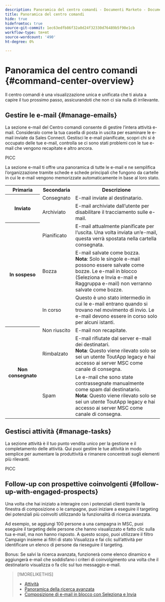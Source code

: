 ```yaml
---
description: Panoramica del centro comandi - Documenti Marketo - Documentazione del prodotto
title: Panoramica del centro comandi
hide: true
hidefromtoc: true
source-git-commit: 1ec63edfb86f32a0d24f32330d76489b5f90e1cb
workflow-type: tm+mt
source-wordcount: '490'
ht-degree: 0%

---
```


# Panoramica del centro comandi {#command-center-overview}

Il centro comandi è una visualizzazione unica e unificata che ti aiuta a capire il tuo prossimo passo, assicurandoti che non ci sia nulla di irrilevante.

## Gestire le e-mail {#manage-emails}

La sezione e-mail del Centro comandi consente di gestire l’intera attività e-mail. Consideralo come la tua casella di posta in uscita per esaminare le e-mail inviate da Sales Connect. Gestisci le e-mail pianificate, scopri chi si è occupato delle tue e-mail, controlla se ci sono stati problemi con le tue e-mail che vengono recapitate e altro ancora.

PICC

La sezione e-mail ti offre una panoramica di tutte le e-mail e ne semplifica l’organizzazione tramite schede e schede principali che fungono da cartelle in cui le e-mail vengono memorizzate automaticamente in base al loro stato.

<table>
 <tr>
  <th>Primaria</th>
  <th>Secondaria</th>
  <th>Descrizione</th>
 </tr>
 <tr>
  <th rowspan="2">Inviato</th>
  <td>Consegnato</td>
  <td>E-mail inviate al destinatario.</td>
 </tr>
 <tr>
  <td>Archiviato</td>
  <td>E-mail archiviate dall’utente per disabilitare il tracciamento sulle e-mail.</td>
 </tr>
 <tr>
  <th rowspan="3">In sospeso</th>
  <td>Pianificato</td>
  <td>E-mail attualmente pianificate per l’uscita. Una volta inviata un’e-mail, questa verrà spostata nella cartella consegnata.</td>
 </tr>
 <tr>
  <td>Bozza</td>
  <td>E-mail salvate come bozza.<br/>
  <strong>Nota</strong>: Solo le singole e-mail possono essere salvate come bozze. Le e-mail in blocco (Seleziona e Invia e-mail e Raggruppa e-mail) non verranno salvate come bozze.</td>
 </tr>
 <tr>
  <td>In corso</td>
  <td>Questo è uno stato intermedio in cui le e-mail entrano quando si trovano nel movimento di invio. Le e-mail devono essere in corso solo per alcuni istanti.</td>
 </tr>
 <tr>
  <th rowspan="3">Non consegnato</th>
  <td>Non riuscito</td>
  <td>E-mail non recapitate.
</td>
 </tr>
 <tr>
  <td>Rimbalzato</td>
  <td>E-mail rifiutate dal server e-mail dei destinatari.<br/>
  <strong>Nota</strong>: Questo viene rilevato solo se sei un utente ToutApp legacy e hai accesso ai server MSC come canale di consegna.</td>
 </tr>
 <tr>
  <td>Spam</td>
  <td>Le e-mail che sono state contrassegnate manualmente come spam dal destinatario.<br/>
  <strong>Nota</strong>: Questo viene rilevato solo se sei un utente ToutApp legacy e hai accesso ai server MSC come canale di consegna.</td>
 </tr>
</table>

## Gestisci attività {#manage-tasks}

La sezione attività è il tuo punto vendita unico per la gestione e il completamento delle attività. Qui puoi gestire le tue attività in modo semplice per aumentare la produttività e rimanere concentrati sugli elementi più rilevanti.

PICC

## Follow-up con prospettive coinvolgenti {#follow-up-with-engaged-prospects}

Una volta che hai iniziato a interagire con i potenziali clienti tramite la finestra di composizione o le campagne, puoi iniziare a eseguire il targeting dei potenziali più coinvolti utilizzando la funzionalità di ricerca avanzata.

Ad esempio, se aggiungi 100 persone a una campagna in MSC, puoi eseguire il targeting delle persone che hanno visualizzato e fatto clic sulla tua e-mail, ma non hanno risposto. A questo scopo, puoi utilizzare il filtro Campaign insieme ai filtri di stato Visualizza e fai clic sull’attività per identificare un elenco di persone da rieseguire il targeting.

Bonus: Se salvi la ricerca avanzata, funzionerà come elenco dinamico e aggiungerà e-mail che soddisfano i criteri di coinvolgimento una volta che il destinatario visualizza o fa clic sul tuo messaggio e-mail.

>[!MORELIKETHIS]
>
>* [Attività]()
>* [Panoramica della ricerca avanzata]()
>* [Composizione di e-mail in blocco con Seleziona e Invia]()